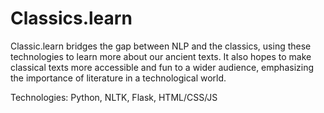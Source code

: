 # Classics.learn

Classic.learn bridges the gap between NLP and the classics, using these technologies to learn more about our ancient texts. It also hopes to make classical texts more accessible and fun to a wider audience, emphasizing the importance of literature in a technological world.

Technologies: Python, NLTK, Flask, HTML/CSS/JS
